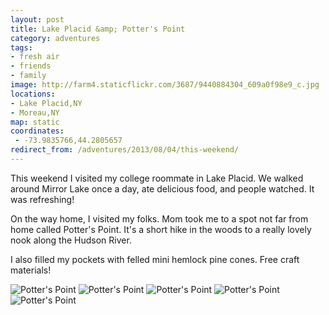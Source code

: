 ```yaml
---
layout: post
title: Lake Placid &amp; Potter's Point
category: adventures
tags:
- fresh air
- friends
- family
image: http://farm4.staticflickr.com/3687/9440884304_609a0f98e9_c.jpg
locations:
- Lake Placid,NY
- Moreau,NY
map: static
coordinates:
 - -73.9835766,44.2805657
redirect_from: /adventures/2013/08/04/this-weekend/
---
```



This weekend I visited my college roommate in Lake Placid. We walked around Mirror Lake once a day, ate delicious food, and people watched. It was refreshing!

On the way home, I visited my folks. Mom took me to a spot not far from home called Potter's Point. It's a short hike in the woods to a really lovely nook along the Hudson River.

I also filled my pockets with felled mini hemlock pine cones. Free craft materials!

<div class="photos">
<img src="http://farm4.staticflickr.com/3792/9440867540_59b0194450_n.jpg" class="img-fourths" alt="Potter's Point">
<img src="http://farm8.staticflickr.com/7411/9440876766_8d6c1b1b89_n.jpg" class="img-fourths" alt="Potter's Point">
<img src="http://farm6.staticflickr.com/5330/9440887880_7c8b2f0d6a_n.jpg" class="img-fourths" alt="Potter's Point">
<img src="http://farm6.staticflickr.com/5527/9440890890_ccecb2bdd6_n.jpg" class="img-fourths" alt="Potter's Point">
<img src="http://farm4.staticflickr.com/3687/9440884304_609a0f98e9_b.jpg" alt="Potter's Point">
</div>